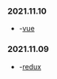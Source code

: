

### 2021.11.10
-  -[vue](https://github1s.com/vuejs/vue/blob/HEAD/src/compiler/parser/html-parser.js) 
### 2021.11.09
-  -[redux](https://www.jianshu.com/p/90260e04bf7b)